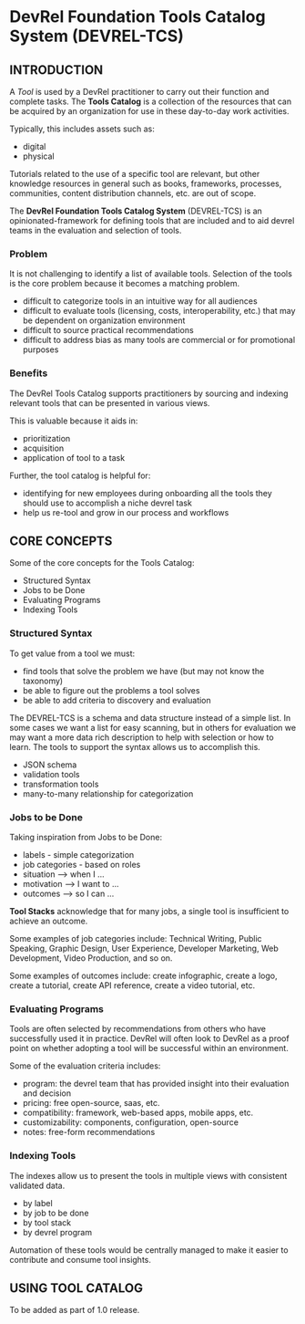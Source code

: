 
# DevRel Foundation Tools Catalog System (DEVREL-TCS)

## INTRODUCTION

A *Tool* is used by a DevRel practitioner to carry out their function and complete tasks. The **Tools Catalog** is a collection of the resources that can be acquired by an organization for use in these day-to-day work activities.

Typically, this includes assets such as:

* digital
* physical

Tutorials related to the use of a specific tool are relevant, but other knowledge resources in general such as books, frameworks, processes, communities, content distribution channels, etc. are out of scope.

The **DevRel Foundation Tools Catalog System** (DEVREL-TCS) is an opinionated-framework for defining tools that are included and to aid devrel teams in the evaluation and selection of tools.

### Problem

It is not challenging to identify a list of available tools. Selection of the tools is the core problem because it becomes a matching problem.

* difficult to categorize tools in an intuitive way for all audiences
* difficult to evaluate tools (licensing, costs, interoperability, etc.) that may be dependent on organization environment
* difficult to source practical recommendations
* difficult to address bias as many tools are commercial or for promotional purposes

### Benefits

The DevRel Tools Catalog supports practitioners by sourcing and indexing relevant tools that can be presented in various views.

This is valuable because it aids in:
- prioritization
- acquisition
- application of tool to a task

Further, the tool catalog is helpful for:
- identifying for new employees during onboarding all the tools they should use to accomplish a niche devrel task
- help us re-tool and grow in our process and workflows

## CORE CONCEPTS

Some of the core concepts for the Tools Catalog:

- Structured Syntax
- Jobs to be Done
- Evaluating Programs
- Indexing Tools

### Structured Syntax

To get value from a tool we must:

- find tools that solve the problem we have (but may not know the taxonomy)
- be able to figure out the problems a tool solves
- be able to add criteria to discovery and evaluation

The DEVREL-TCS is a schema and data structure instead of a simple list. In some cases we want a list for easy scanning, but in others for evaluation we may want a more data rich description to help with selection or how to learn. The tools to support the syntax allows us to accomplish this.

- JSON schema
- validation tools
- transformation tools
- many-to-many relationship for categorization

### Jobs to be Done

Taking inspiration from Jobs to be Done:

- labels - simple categorization
- job categories - based on roles
- situation --> when I ...
- motivation --> I want to ...
- outcomes --> so I can ...

**Tool Stacks** acknowledge that for many jobs, a single tool is insufficient to achieve an outcome.

Some examples of job categories include: Technical Writing, Public Speaking, Graphic Design, User Experience, Developer Marketing, Web Development, Video Production, and so on.

Some examples of outcomes include: create infographic, create a logo, create a tutorial, create API reference, create a video tutorial, etc.

### Evaluating Programs

Tools are often selected by recommendations from others who have successfully used it in practice. DevRel will often look to DevRel as a proof point on whether adopting a tool will be successful within an environment.

Some of the evaluation criteria includes:

- program: the devrel team that has provided insight into their evaluation and decision
- pricing: free open-source, saas, etc.
- compatibility: framework, web-based apps, mobile apps, etc.
- customizability: components, configuration, open-source
- notes: free-form recommendations

### Indexing Tools

The indexes allow us to present the tools in multiple views with consistent validated data.

- by label
- by job to be done
- by tool stack
- by devrel program

Automation of these tools would be centrally managed to make it easier to contribute and consume tool insights.

## USING TOOL CATALOG

To be added as part of 1.0 release.

